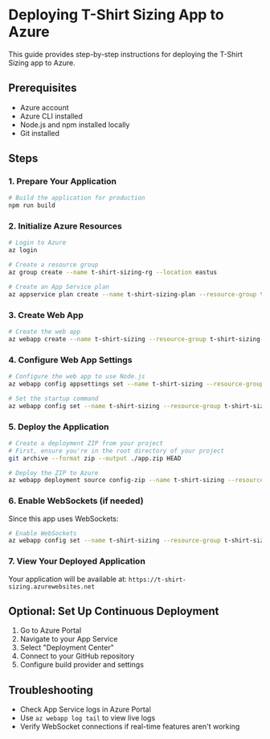 # Deploying T-Shirt Sizing App to Azure

This guide provides step-by-step instructions for deploying the T-Shirt Sizing app to Azure.

## Prerequisites
- Azure account
- Azure CLI installed
- Node.js and npm installed locally
- Git installed

## Steps

### 1. Prepare Your Application
```bash
# Build the application for production
npm run build
```

### 2. Initialize Azure Resources

```bash
# Login to Azure
az login

# Create a resource group
az group create --name t-shirt-sizing-rg --location eastus

# Create an App Service plan
az appservice plan create --name t-shirt-sizing-plan --resource-group t-shirt-sizing-rg --sku B1
```

### 3. Create Web App

```bash
# Create the web app
az webapp create --name t-shirt-sizing --resource-group t-shirt-sizing-rg --plan t-shirt-sizing-plan --runtime "NODE|18-lts"
```

### 4. Configure Web App Settings

```bash
# Configure the web app to use Node.js
az webapp config appsettings set --name t-shirt-sizing --resource-group t-shirt-sizing-rg --settings WEBSITE_NODE_DEFAULT_VERSION=~18 SCM_DO_BUILD_DURING_DEPLOYMENT=true

# Set the startup command
az webapp config set --name t-shirt-sizing --resource-group t-shirt-sizing-rg --startup-file "npm start"
```

### 5. Deploy the Application

```bash
# Create a deployment ZIP from your project
# First, ensure you're in the root directory of your project
git archive --format zip --output ./app.zip HEAD

# Deploy the ZIP to Azure
az webapp deployment source config-zip --name t-shirt-sizing --resource-group t-shirt-sizing-rg --src ./app.zip
```

### 6. Enable WebSockets (if needed)
Since this app uses WebSockets:

```bash
# Enable WebSockets
az webapp config set --name t-shirt-sizing --resource-group t-shirt-sizing-rg --web-sockets-enabled true
```

### 7. View Your Deployed Application
Your application will be available at: `https://t-shirt-sizing.azurewebsites.net`

## Optional: Set Up Continuous Deployment

1. Go to Azure Portal
2. Navigate to your App Service
3. Select "Deployment Center"
4. Connect to your GitHub repository
5. Configure build provider and settings

## Troubleshooting
- Check App Service logs in Azure Portal
- Use `az webapp log tail` to view live logs
- Verify WebSocket connections if real-time features aren't working